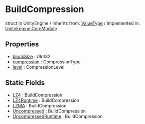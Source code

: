 # BuildCompression
struct in UnityEngine
 / Inherits from: <a href="https://docs.unity3d.com/6000.1/Documentation/ScriptReference/ValueType.html">ValueType</a> / Implemented in: <a href="https://docs.unity3d.com/6000.1/Documentation/ScriptReference/UnityEngine.CoreModule.html">UnityEngine.CoreModule</a>

## Properties
- <a href="https://docs.unity3d.com/6000.1/Documentation/ScriptReference/BuildCompression-blockSize.html">blockSize</a> : UInt32
- <a href="https://docs.unity3d.com/6000.1/Documentation/ScriptReference/BuildCompression-compression.html">compression</a> : CompressionType
- <a href="https://docs.unity3d.com/6000.1/Documentation/ScriptReference/BuildCompression-level.html">level</a> : CompressionLevel

## Static Fields
- <a href="https://docs.unity3d.com/6000.1/Documentation/ScriptReference/BuildCompression-LZ4.html">LZ4</a> : BuildCompression
- <a href="https://docs.unity3d.com/6000.1/Documentation/ScriptReference/BuildCompression-LZ4Runtime.html">LZ4Runtime</a> : BuildCompression
- <a href="https://docs.unity3d.com/6000.1/Documentation/ScriptReference/BuildCompression-LZMA.html">LZMA</a> : BuildCompression
- <a href="https://docs.unity3d.com/6000.1/Documentation/ScriptReference/BuildCompression-Uncompressed.html">Uncompressed</a> : BuildCompression
- <a href="https://docs.unity3d.com/6000.1/Documentation/ScriptReference/BuildCompression-UncompressedRuntime.html">UncompressedRuntime</a> : BuildCompression
